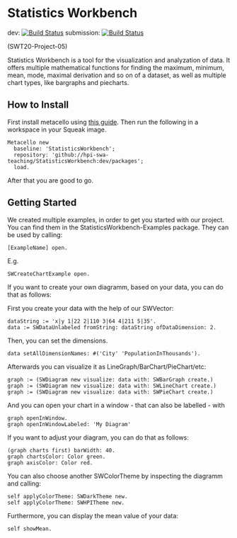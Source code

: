 # Statistics Workbench

dev: [![Build Status](https://api.travis-ci.org/hpi-swa-teaching/StatisticsWorkbench.svg?branch=dev)](https://travis-ci.org/hpi-swa-teaching/StatisticsWorkbench) 
submission: [![Build Status](https://api.travis-ci.org/hpi-swa-teaching/StatisticsWorkbench.svg?branch=submission)](https://travis-ci.org/hpi-swa-teaching/StatisticsWorkbench) 

(SWT20-Project-05)

Statistics Workbench is a tool for the visualization and analyzation of data. 
It offers multiple mathematical functions for finding the maximum, minimum, mean, mode, maximal derivation and so on of a dataset, as well as multiple chart types, like bargraphs and piecharts.


## How to Install

First install metacello using [this guide](https://github.com/Metacello/metacello#squeak). Then run the following in a workspace in your Squeak image.

```
Metacello new
  baseline: 'StatisticsWorkbench';
  repository: 'github://hpi-swa-teaching/StatisticsWorkbench:dev/packages';
  load.
``` 
 
After that you are good to go.


## Getting Started


We created multiple examples, in order to get you started with our project.
You can find them in the StatisticsWorkbench-Examples package.
They can be used by calling:
```
[ExampleName] open.
```
E.g.
```
SWCreateChartExample open.
```
If you want to create your own diagramm, based on your data, you can do that as follows: 

First you create your data with the help of our SWVector:

```
dataString := 'x|y 1|22 2|110 3|64 4|211 5|35'.
data := SWDataUnlabeled fromString: dataString ofDataDimension: 2.

```

Then, you can set the dimensions.

```
data setAllDimensionNames: #('City' 'PopulationInThousands').

```
Afterwards you can visualize it as LineGraph/BarChart/PieChart/etc:

```
graph := (SWDiagram new visualize: data with: SWBarGraph create.) 
graph := (SWDiagram new visualize: data with: SWLineChart create.)
graph := (SWDiagram new visualize: data with: SWPieChart create.)
```

And you can open your chart in a window - that can also be labelled - with 

```
graph openInWindow.
graph openInWindowLabeled: 'My Diagram'
```

If you want to adjust your diagram, you can do that as follows: 

```
(graph charts first) barWidth: 40.
graph chartsColor: Color green.
graph axisColor: Color red.
```

You can also choose another SWColorTheme by inspecting the diagramm and calling:
```
self applyColorTheme: SWDarkTheme new.
self applyColorTheme: SWHPITheme new.
```

Furthermore, you can display the mean value of your data:
```
self showMean.
```
